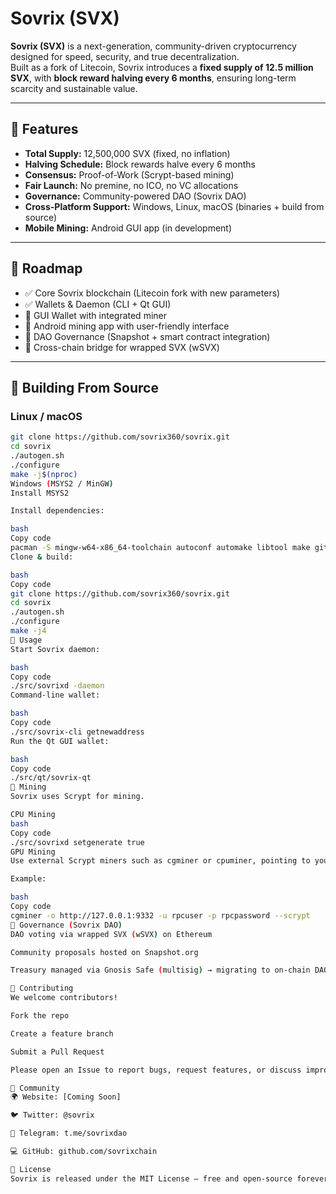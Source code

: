 # Sovrix (SVX)

**Sovrix (SVX)** is a next-generation, community-driven cryptocurrency designed for speed, security, and true decentralization.  
Built as a fork of Litecoin, Sovrix introduces a **fixed supply of 12.5 million SVX**, with **block reward halving every 6 months**, ensuring long-term scarcity and sustainable value.

---

## 🔹 Features

- **Total Supply:** 12,500,000 SVX (fixed, no inflation)
- **Halving Schedule:** Block rewards halve every 6 months
- **Consensus:** Proof-of-Work (Scrypt-based mining)
- **Fair Launch:** No premine, no ICO, no VC allocations
- **Governance:** Community-powered DAO (Sovrix DAO)
- **Cross-Platform Support:** Windows, Linux, macOS (binaries + build from source)
- **Mobile Mining:** Android GUI app (in development)

---

## 🔹 Roadmap

- ✅ Core Sovrix blockchain (Litecoin fork with new parameters)
- ✅ Wallets & Daemon (CLI + Qt GUI)
- 🔄 GUI Wallet with integrated miner
- 🔄 Android mining app with user-friendly interface
- 🔄 DAO Governance (Snapshot + smart contract integration)
- 🔄 Cross-chain bridge for wrapped SVX (wSVX)

---

## 🔹 Building From Source

### Linux / macOS
```bash
git clone https://github.com/sovrix360/sovrix.git
cd sovrix
./autogen.sh
./configure
make -j$(nproc)
Windows (MSYS2 / MinGW)
Install MSYS2

Install dependencies:

bash
Copy code
pacman -S mingw-w64-x86_64-toolchain autoconf automake libtool make git
Clone & build:

bash
Copy code
git clone https://github.com/sovrix360/sovrix.git
cd sovrix
./autogen.sh
./configure
make -j4
🔹 Usage
Start Sovrix daemon:

bash
Copy code
./src/sovrixd -daemon
Command-line wallet:

bash
Copy code
./src/sovrix-cli getnewaddress
Run the Qt GUI wallet:

bash
Copy code
./src/qt/sovrix-qt
🔹 Mining
Sovrix uses Scrypt for mining.

CPU Mining
bash
Copy code
./src/sovrixd setgenerate true
GPU Mining
Use external Scrypt miners such as cgminer or cpuminer, pointing to your Sovrix node.

Example:

bash
Copy code
cgminer -o http://127.0.0.1:9332 -u rpcuser -p rpcpassword --scrypt
🔹 Governance (Sovrix DAO)
DAO voting via wrapped SVX (wSVX) on Ethereum

Community proposals hosted on Snapshot.org

Treasury managed via Gnosis Safe (multisig) → migrating to on-chain DAO contracts

🔹 Contributing
We welcome contributors!

Fork the repo

Create a feature branch

Submit a Pull Request

Please open an Issue to report bugs, request features, or discuss improvements.

🔹 Community
🌍 Website: [Coming Soon]

🐦 Twitter: @sovrix

💬 Telegram: t.me/sovrixdao

💻 GitHub: github.com/sovrixchain

📜 License
Sovrix is released under the MIT License – free and open-source forever.
